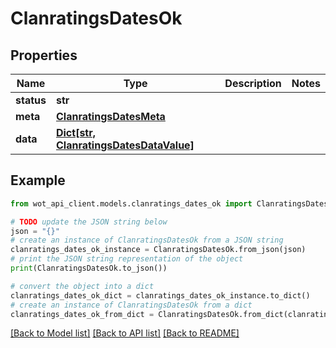 # ClanratingsDatesOk


## Properties

Name | Type | Description | Notes
------------ | ------------- | ------------- | -------------
**status** | **str** |  | 
**meta** | [**ClanratingsDatesMeta**](ClanratingsDatesMeta.md) |  | 
**data** | [**Dict[str, ClanratingsDatesDataValue]**](ClanratingsDatesDataValue.md) |  | 

## Example

```python
from wot_api_client.models.clanratings_dates_ok import ClanratingsDatesOk

# TODO update the JSON string below
json = "{}"
# create an instance of ClanratingsDatesOk from a JSON string
clanratings_dates_ok_instance = ClanratingsDatesOk.from_json(json)
# print the JSON string representation of the object
print(ClanratingsDatesOk.to_json())

# convert the object into a dict
clanratings_dates_ok_dict = clanratings_dates_ok_instance.to_dict()
# create an instance of ClanratingsDatesOk from a dict
clanratings_dates_ok_from_dict = ClanratingsDatesOk.from_dict(clanratings_dates_ok_dict)
```
[[Back to Model list]](../README.md#documentation-for-models) [[Back to API list]](../README.md#documentation-for-api-endpoints) [[Back to README]](../README.md)


